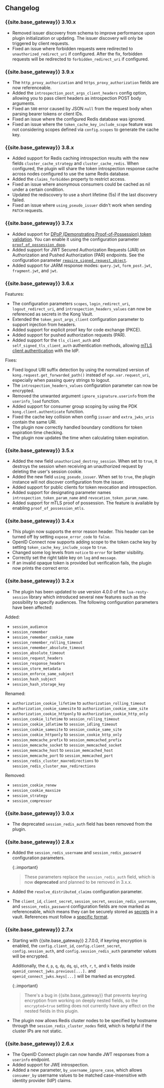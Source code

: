 ## Changelog

### {{site.base_gateway}} 3.10.x
* Removed issuer discovery from schema to improve performance upon plugin initialization or updating. 
The issuer discovery will only be triggered by client requests.
* Fixed an issue where forbidden requests were redirected to `unauthorized_redirect_uri` if configured. After the fix, forbidden requests will be redirected to `forbidden_redirect_uri` if configured.

### {{site.base_gateway}} 3.9.x
* The `http_proxy_authorization` and `https_proxy_authorization` fields are now referenceable.
* Added the `introspection_post_args_client_headers` config option, 
allowing you to pass client headers as introspection POST body arguments.
* Fixed an `500` error caused by JSON `null` from the request body when parsing bearer tokens or client IDs.
* Fixed an issue where the configured Redis database was ignored.
* Fixed an issue where the `token_cache_key_include_scope` feature was not considering scopes defined via `config.scopes` to generate the cache key.

### {{site.base_gateway}} 3.8.x
* Added support for Redis caching introspection results with the new fields `cluster_cache_strategy` and `cluster_cache_redis`. 
  When configured, the plugin will share the token introspection response cache across nodes configured to use the same Redis database.
* Added the `claims_forbidden` property to restrict access.
* Fixed an issue where anonymous consumers could be cached as nil under a certain condition.
* Updated the rediscovery to use a short lifetime (5s) if the last discovery failed.
* Fixed an issue where `using_pseudo_issuer` didn't work when sending `PATCH` requests.

### {{site.base_gateway}} 3.7.x

* Added support for [DPoP (Demonstrating Proof-of-Possession) token validation](/hub/kong-inc/openid-connect/how-to/demonstrating-proof-of-possession/). 
You can enable it using the configuration parameter [`proof_of_possession_dpop`](/hub/kong-inc/openid-connect/configuration/#config-proof_of_possession_dpop).
* Added support for JWT Secured Authorization Requests (JAR) on Authorization and Pushed Authorization (PAR) endpoints. 
See the configuration parameter [`require_signed_request_object`](/hub/kong-inc/openid-connect/configuration/#config-require_signed_request_object).
* Added support for JARM response modes: `query.jwt`, `form_post.jwt`, `fragment.jwt`, and `jwt`.

### {{site.base_gateway}} 3.6.x

Features:
* The configuration parameters `scopes`, `login_redirect_uri`, `logout_redirect_uri`, and `introspection_headers_values` 
can now be referenced as secrets in the Kong Vault.
* Extended the `token_post_args_client` configuration parameter to support injection from headers.
* Added support for explicit proof key for code exchange (PKCE).
* Added support for pushed authorization requests (PAR).
* Added support for the `tls_client_auth` and `self_signed_tls_client_auth` authentication methods, allowing 
[mTLS client authentication](/hub/kong-inc/openid-connect/how-to/client-authentication/mtls/) with the IdP.

Fixes:
* Fixed logout URI suffix detection by using the normalized version of `kong.request.get_forwarded_path()` instead of 
`ngx.var.request_uri`, especially when passing query strings to logout.
* The `introspection_headers_values` configuration parameter can now be encrypted.
* Removed the unwanted argument `ignore_signature.userinfo` from the `userinfo_load` function.
* Added support for consumer group scoping by using the PDK `kong.client.authenticate` function.
* Fixed the cache key collision when config `issuer` and `extra_jwks_uris` contain the same URI.
* The plugin now correctly handled boundary conditions for token expiration time checking.
* The plugin now updates the time when calculating token expiration.

### {{site.base_gateway}} 3.5.x
* Added the new field `unauthorized_destroy_session`. 
When set to `true`, it destroys the session when receiving an unauthorized request by deleting the user's session cookie.
* Added the new field `using_pseudo_issuer`. 
When set to `true`, the plugin instance will not discover configuration from the issuer.
* Added support for public clients for token revocation and introspection.
* Added support for designating parameter names `introspection_token_param_name` and `revocation_token_param_name`.
* Added support for mTLS proof of possession. The feature is available by enabling `proof_of_possession_mtls`.

### {{site.base_gateway}} 3.4.x
* This plugin now supports the error reason header. 
This header can be turned off by setting `expose_error_code` to `false`.
* OpenID Connect now supports adding scope to the token cache key by 
setting `token_cache_key_include_scope` to `true`.
* Changed some log levels from `notice` to `error` for better visibility.
* Correctly set the right table key on `log` and `message`.
* If an invalid opaque token is provided but verification fails, the plugin now prints the correct error.

### {{site.base_gateway}} 3.2.x
* The plugin has been updated to use version 4.0.0 of the `lua-resty-session` library which introduced several new features such as the possibility to specify audiences.
The following configuration parameters have been affected:

Added:
  * `session_audience`
  * `session_remember`
  * `session_remember_cookie_name`
  * `session_remember_rolling_timeout`
  * `session_remember_absolute_timeout`
  * `session_absolute_timeout`
  * `session_request_headers`
  * `session_response_headers`
  * `session_store_metadata`
  * `session_enforce_same_subject`
  * `session_hash_subject`
  * `session_hash_storage_key`

Renamed:
  * `authorization_cookie_lifetime` to `authorization_rolling_timeout`
  * `authorization_cookie_samesite` to `authorization_cookie_same_site`
  * `authorization_cookie_httponly` to `authorization_cookie_http_only`
  * `session_cookie_lifetime` to `session_rolling_timeout`
  * `session_cookie_idletime` to `session_idling_timeout`
  * `session_cookie_samesite` to `session_cookie_same_site`
  * `session_cookie_httponly` to `session_cookie_http_only`
  * `session_memcache_prefix` to `session_memcached_prefix`
  * `session_memcache_socket` to `session_memcached_socket`
  * `session_memcache_host` to `session_memcached_host`
  * `session_memcache_port` to `session_memcached_port`
  * `session_redis_cluster_maxredirections` to `session_redis_cluster_max_redirections`

Removed:
  * `session_cookie_renew`
  * `session_cookie_maxsize`
  * `session_strategy`
  * `session_compressor`

### {{site.base_gateway}} 3.0.x
* The deprecated `session_redis_auth` field has been removed from the plugin.

### {{site.base_gateway}} 2.8.x

* Added the `session_redis_username` and `session_redis_password` configuration
parameters.

    {:.important}
    > These parameters replace the `session_redis_auth` field, which is
    now **deprecated** and planned to be removed in 3.x.x.

* Added the `resolve_distributed_claims` configuration parameter.

* The `client_id`, `client_secret`, `session_secret`, `session_redis_username`,
and `session_redis_password` configuration fields are now marked as
referenceable, which means they can be securely stored as
[secrets](/gateway/latest/plan-and-deploy/security/secrets-management/getting-started/)
in a vault. References must follow a [specific format](/gateway/latest/kong-enterprise/secrets-management/reference-format/).

### {{site.base_gateway}} 2.7.x

* Starting with {{site.base_gateway}} 2.7.0.0, if keyring encryption is enabled,
 the `config.client_id`, `config.client_secret`, `config.session_auth`, and
 `config.session_redis_auth` parameter values will be encrypted.

  Additionally, the `d`, `p`, `q`, `dp`, `dq`, `qi`, `oth`, `r`, `t`, and `k`
  fields inside `openid_connect_jwks.previous[...].` and `openid_connect_jwks.keys[...]`
  will be marked as encrypted.

  {:.important}
  > There's a bug in {{site.base_gateway}} that prevents keyring encryption
  from working on deeply nested fields, so the `encrypted=true` setting does not
  currently have any effect on the nested fields in this plugin.

* The plugin now allows Redis cluster nodes to be specified by hostname through
the `session_redis_cluster_nodes` field, which is helpful if the cluster IPs are
not static.

### {{site.base_gateway}} 2.6.x

* The OpenID Connect plugin can now handle JWT responses from a `userinfo` endpoint.
* Added support for JWE introspection.
* Added a new parameter, `by_username_ignore_case`, which allows `consumer_by` username
values to be matched case-insensitive with identity provider (IdP) claims.
